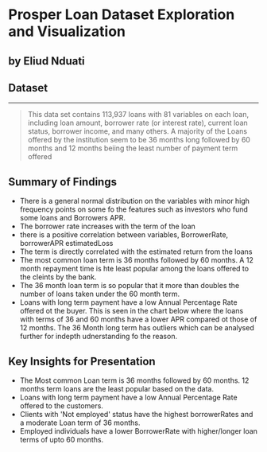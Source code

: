 # Prosper Loan Dataset Exploration and Visualization 
## by Eliud Nduati


## Dataset
****
> This data set contains 113,937 loans with 81 variables on each loan, including loan amount, borrower rate (or interest rate), current loan status, borrower income, and many others.
> A majority of the Loans offered by the institution seem to be 36 months long followed by 60 months and 12 months beiing the least number of payment term offered

## Summary of Findings

- There is a general normal distribution on the variables with minor high frequency points on some fo the features such as investors who fund some loans and Borrowers APR.
- The borrower rate increases with the term of the loan
- there is a positive correlation between variables, BorrowerRate, borrowerAPR estimatedLoss
- The term is directly correlated with the estimated return from the loans
- The most common loan term is 36 months followed by 60 months. A 12 month repayment time is hte least popular among the loans offered to the cleints by the bank.
- The 36 month loan term is so popular that it more than doubles the number of loans taken under the 60 month term.
- Loans with long term payment have a low Annual Percentage Rate offered ot the buyer. This is seen in the chart below where the loans with terms of 36 and 60 months have a lower APR compared ot those of 12 months. The 36 Month long term has outliers which can be analysed further for indepth udnerstanding fo the reason.

## Key Insights for Presentation

- The Most common Loan term is 36 months followed by 60 months. 12 months term loans are the least popular based on the data.
- Loans with long term payment have a low Annual Percentage Rate offered to the customers.
- Clients with 'Not employed' status have the highest borrowerRates and a moderate Loan term of 36 months.
- Employed individuals have a lower BorrowerRate with higher/longer loan terms of upto 60 months.
